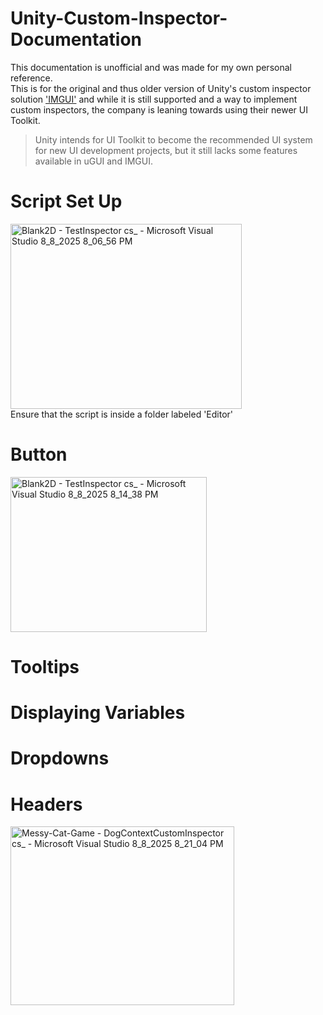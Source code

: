 # Unity-Custom-Inspector-Documentation
This documentation is unofficial and was made for my own personal reference.\
This is for the original and thus older version of Unity's custom inspector solution ['IMGUI'](https://docs.unity3d.com/6000.1/Documentation/Manual/GUIScriptingGuide.html) and while it is still supported and a way to implement custom inspectors, the company is leaning towards using their newer UI Toolkit. 
> Unity intends for UI Toolkit to become the recommended UI system for new UI development projects, but it still lacks some features available in uGUI and IMGUI.
# Script Set Up
<img width="370" height="296" alt="Blank2D - TestInspector cs_ - Microsoft Visual Studio 8_8_2025 8_06_56 PM" src="https://github.com/user-attachments/assets/6e4c7a7a-2a23-4f4e-8918-856840d1e969" />\
Ensure that the script is inside a folder labeled 'Editor'
# Button
<img width="314" height="248" alt="Blank2D - TestInspector cs_ - Microsoft Visual Studio 8_8_2025 8_14_38 PM" src="https://github.com/user-attachments/assets/1f65e24b-866b-4576-818b-3557a0a21efc" />

# Tooltips

# Displaying Variables

# Dropdowns

# Headers
<img width="358" height="286" alt="Messy-Cat-Game - DogContextCustomInspector cs_ - Microsoft Visual Studio 8_8_2025 8_21_04 PM" src="https://github.com/user-attachments/assets/a5b2c86e-f936-439d-a181-b8f682e3e79d" />
